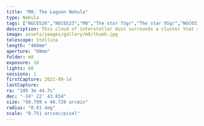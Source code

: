 ```yaml
---
title: "M8: The Lagoon Nebula"
type: Nebula
tags: ["NGC6526","NGC6523","M8","The star 7Sgr","The star 9Sgr","NGC6530","Lagoon Nebula"]
description: This cloud of interstellar dust surrounds a cluster that radiates energy to make the nebula glow.
image: assets/images/gallery/m8/thumb.jpg
telescope: Stellina
length: "400mm"
aperture: "80mm"
folder: m8
exposure: 10    
lights: 60
sessions: 1
firstCapture: 2021-09-14
lastCapture:
ra: "18h 3m 44.7s"
dec: "-24° 22' 43.834"
size: "60.799 x 40.729 arcmin"
radius: "0.61 deg"
scale: "0.751 arcsec/pixel"
---
```


